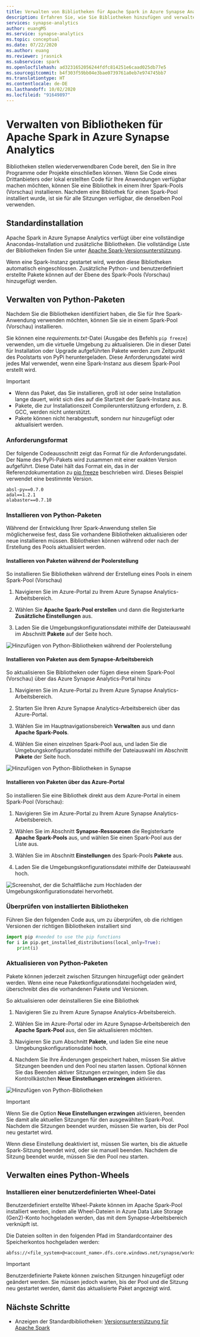 ```yaml
---
title: Verwalten von Bibliotheken für Apache Spark in Azure Synapse Analytics
description: Erfahren Sie, wie Sie Bibliotheken hinzufügen und verwalten, die von Apache Spark in Azure Synapse Analytics verwendet werden.
services: synapse-analytics
author: euangMS
ms.service: synapse-analytics
ms.topic: conceptual
ms.date: 07/22/2020
ms.author: euang
ms.reviewer: jrasnick
ms.subservice: spark
ms.openlocfilehash: ad3231652056244fdfc814251e6caad025db77e5
ms.sourcegitcommit: b4f303f59bb04e3bae0739761a0eb7e974745bb7
ms.translationtype: HT
ms.contentlocale: de-DE
ms.lasthandoff: 10/02/2020
ms.locfileid: "91649897"
---
```

# <a name="manage-libraries-for-apache-spark-in-azure-synapse-analytics"></a>Verwalten von Bibliotheken für Apache Spark in Azure Synapse Analytics

Bibliotheken stellen wiederverwendbaren Code bereit, den Sie in Ihre Programme oder Projekte einschließen können. Wenn Sie Code eines Drittanbieters oder lokal erstellten Code für Ihre Anwendungen verfügbar machen möchten, können Sie eine Bibliothek in einem ihrer Spark-Pools (Vorschau) installieren. Nachdem eine Bibliothek für einen Spark-Pool installiert wurde, ist sie für alle Sitzungen verfügbar, die denselben Pool verwenden. 

## <a name="default-installation"></a>Standardinstallation
Apache Spark in Azure Synapse Analytics verfügt über eine vollständige Anacondas-Installation und zusätzliche Bibliotheken. Die vollständige Liste der Bibliotheken finden Sie unter [Apache Spark-Versionsunterstützung](apache-spark-version-support.md). 

Wenn eine Spark-Instanz gestartet wird, werden diese Bibliotheken automatisch eingeschlossen. Zusätzliche Python- und benutzerdefiniert erstellte Pakete können auf der Ebene des Spark-Pools (Vorschau) hinzugefügt werden.


## <a name="manage-python-packages"></a>Verwalten von Python-Paketen
Nachdem Sie die Bibliotheken identifiziert haben, die Sie für Ihre Spark-Anwendung verwenden möchten, können Sie sie in einem Spark-Pool (Vorschau) installieren. 

 Sie können eine *requirements.txt*-Datei (Ausgabe des Befehls `pip freeze`) verwenden, um die virtuelle Umgebung zu aktualisieren. Die in dieser Datei für Installation oder Upgrade aufgeführten Pakete werden zum Zeitpunkt des Poolstarts von PyPi heruntergeladen. Diese Anforderungsdatei wird jedes Mal verwendet, wenn eine Spark-Instanz aus diesem Spark-Pool erstellt wird.

> [!IMPORTANT]
> - Wenn das Paket, das Sie installieren, groß ist oder seine Installation lange dauert, wirkt sich dies auf die Startzeit der Spark-Instanz aus.
> - Pakete, die zur Installationszeit Compilerunterstützung erfordern, z. B. GCC, werden nicht unterstützt.
> - Pakete können nicht herabgestuft, sondern nur hinzugefügt oder aktualisiert werden.

### <a name="requirements-format"></a>Anforderungsformat

Der folgende Codeausschnitt zeigt das Format für die Anforderungsdatei. Der Name des PyPi-Pakets wird zusammen mit einer exakten Version aufgeführt. Diese Datei hält das Format ein, das in der Referenzdokumentation zu [pip freeze](https://pip.pypa.io/en/stable/reference/pip_freeze/) beschrieben wird. Dieses Beispiel verwendet eine bestimmte Version. 

```
absl-py==0.7.0
adal==1.2.1
alabaster==0.7.10
```

### <a name="install-python-packages"></a>Installieren von Python-Paketen
Während der Entwicklung Ihrer Spark-Anwendung stellen Sie möglicherweise fest, dass Sie vorhandene Bibliotheken aktualisieren oder neue installieren müssen. Bibliotheken können während oder nach der Erstellung des Pools aktualisiert werden.

#### <a name="install-packages-during-pool-creation"></a>Installieren von Paketen während der Poolerstellung
So installieren Sie Bibliotheken während der Erstellung eines Pools in einem Spark-Pool (Vorschau)
   
1. Navigieren Sie im Azure-Portal zu Ihrem Azure Synapse Analytics-Arbeitsbereich.
   
2. Wählen Sie **Apache Spark-Pool erstellen** und dann die Registerkarte **Zusätzliche Einstellungen** aus. 
   
3. Laden Sie die Umgebungskonfigurationsdatei mithilfe der Dateiauswahl im Abschnitt **Pakete** auf der Seite hoch. 
   
![Hinzufügen von Python-Bibliotheken während der Poolerstellung](./media/apache-spark-azure-portal-add-libraries/apache-spark-azure-portal-add-library-python.png "Hinzufügen von Python-Bibliotheken")
 

#### <a name="install-packages-from-the-synapse-workspace"></a>Installieren von Paketen aus dem Synapse-Arbeitsbereich
So aktualisieren Sie Bibliotheken oder fügen diese einem Spark-Pool (Vorschau) über das Azure Synapse Analytics-Portal hinzu

1.  Navigieren Sie im Azure-Portal zu Ihrem Azure Synapse Analytics-Arbeitsbereich.
   
2.  Starten Sie Ihren Azure Synapse Analytics-Arbeitsbereich über das Azure-Portal.

3.  Wählen Sie im Hauptnavigationsbereich **Verwalten** aus und dann **Apache Spark-Pools**.
   
4. Wählen Sie einen einzelnen Spark-Pool aus, und laden Sie die Umgebungskonfigurationsdatei mithilfe der Dateiauswahl im Abschnitt **Pakete** der Seite hoch.

![Hinzufügen von Python-Bibliotheken in Synapse](./media/apache-spark-azure-portal-add-libraries/apache-spark-azure-portal-update.png "Hinzufügen von Python-Bibliotheken")
   
#### <a name="install-packages-from-the-azure-portal"></a>Installieren von Paketen über das Azure-Portal
So installieren Sie eine Bibliothek direkt aus dem Azure-Portal in einem Spark-Pool (Vorschau):
   
 1. Navigieren Sie im Azure-Portal zu Ihrem Azure Synapse Analytics-Arbeitsbereich.
   
 2. Wählen Sie im Abschnitt **Synapse-Ressourcen** die Registerkarte **Apache Spark-Pools** aus, und wählen Sie einen Spark-Pool aus der Liste aus.
   
 3. Wählen Sie im Abschnitt **Einstellungen** des Spark-Pools **Pakete** aus. 

 4. Laden Sie die Umgebungskonfigurationsdatei mithilfe der Dateiauswahl hoch.

![Screenshot, der die Schaltfläche zum Hochladen der Umgebungskonfigurationsdatei hervorhebt.](./media/apache-spark-azure-portal-add-libraries/apache-spark-add-library-azure.png "Hinzufügen von Python-Bibliotheken")

### <a name="verify-installed-libraries"></a>Überprüfen von installierten Bibliotheken

Führen Sie den folgenden Code aus, um zu überprüfen, ob die richtigen Versionen der richtigen Bibliotheken installiert sind

```python
import pip #needed to use the pip functions
for i in pip.get_installed_distributions(local_only=True):
    print(i)
```
### <a name="update-python-packages"></a>Aktualisieren von Python-Paketen
Pakete können jederzeit zwischen Sitzungen hinzugefügt oder geändert werden. Wenn eine neue Paketkonfigurationsdatei hochgeladen wird, überschreibt dies die vorhandenen Pakete und Versionen.  

So aktualisieren oder deinstallieren Sie eine Bibliothek
1. Navigieren Sie zu Ihrem Azure Synapse Analytics-Arbeitsbereich. 

2. Wählen Sie im Azure-Portal oder im Azure Synapse-Arbeitsbereich den **Apache Spark-Pool** aus, den Sie aktualisieren möchten.

3. Navigieren Sie zum Abschnitt **Pakete**, und laden Sie eine neue Umgebungskonfigurationsdatei hoch.
   
4. Nachdem Sie Ihre Änderungen gespeichert haben, müssen Sie aktive Sitzungen beenden und den Pool neu starten lassen. Optional können Sie das Beenden aktiver Sitzungen erzwingen, indem Sie das Kontrollkästchen **Neue Einstellungen erzwingen** aktivieren.

![Hinzufügen von Python-Bibliotheken](./media/apache-spark-azure-portal-add-libraries/update-libraries.png "Hinzufügen von Python-Bibliotheken")
   

> [!IMPORTANT]
> Wenn Sie die Option **Neue Einstellungen erzwingen** aktivieren, beenden Sie damit alle aktuellen Sitzungen für den ausgewählten Spark-Pool. Nachdem die Sitzungen beendet wurden, müssen Sie warten, bis der Pool neu gestartet wird. 
>
> Wenn diese Einstellung deaktiviert ist, müssen Sie warten, bis die aktuelle Spark-Sitzung beendet wird, oder sie manuell beenden. Nachdem die Sitzung beendet wurde, müssen Sie den Pool neu starten. 


## <a name="manage-a-python-wheel"></a>Verwalten eines Python-Wheels

### <a name="install-a-custom-wheel-file"></a>Installieren einer benutzerdefinierten Wheel-Datei
Benutzerdefiniert erstellte Wheel-Pakete können im Apache Spark-Pool installiert werden, indem alle Wheel-Dateien in Azure Data Lake Storage (Gen2)-Konto hochgeladen werden, das mit dem Synapse-Arbeitsbereich verknüpft ist. 

Die Dateien sollten in den folgenden Pfad im Standardcontainer des Speicherkontos hochgeladen werden: 

```
abfss://<file_system>@<account_name>.dfs.core.windows.net/synapse/workspaces/<workspace_name>sparkpools/<pool_name>libraries/python/
```

>[!IMPORTANT]
>Benutzerdefinierte Pakete können zwischen Sitzungen hinzugefügt oder geändert werden. Sie müssen jedoch warten, bis der Pool und die Sitzung neu gestartet werden, damit das aktualisierte Paket angezeigt wird.

## <a name="next-steps"></a>Nächste Schritte
- Anzeigen der Standardbibliotheken: [Versionsunterstützung für Apache Spark](apache-spark-version-support.md)
